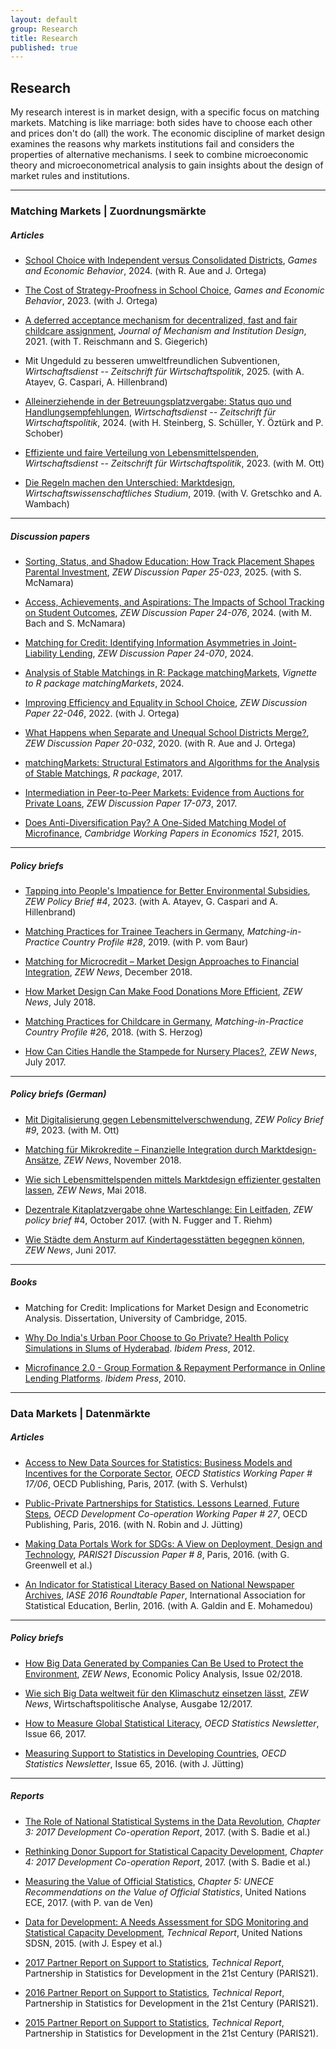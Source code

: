 ```yaml
---
layout: default
group: Research
title: Research
published: true
---
```




## Research

My research interest is in market design, with a specific focus on matching markets. Matching is like marriage: both sides have to choose each other and prices don't do (all) the work. The economic discipline of market design examines the reasons why markets institutions fail and considers the properties of alternative mechanisms. I seek to combine microeconomic theory and microeconometrical analysis to gain insights about the design of market rules and institutions.

***

### Matching Markets | Zuordnungsmärkte

##### Articles

<p> </p>

- [School Choice with Independent versus Consolidated Districts](https://doi.org/10.1016/j.geb.2024.07.003), *Games and Economic Behavior*, 2024. (with R. Aue and J. Ortega)

- [The Cost of Strategy-Proofness in School Choice](https://doi.org/10.1016/j.geb.2023.07.008), *Games and Economic Behavior*, 2023. (with J. Ortega)

- [A deferred acceptance mechanism for decentralized, fast and fair childcare assignment](http://www.mechanism-design.org/arch/v006-1/p_03.pdf), *Journal of Mechanism and Institution Design*, 2021. (with T. Reischmann and  S. Giegerich)

- Mit Ungeduld zu besseren umweltfreundlichen Subventionen, *Wirtschaftsdienst -- Zeitschrift für Wirtschaftspolitik*, 2025. (with A. Atayev, G. Caspari, A. Hillenbrand)

- [Alleinerziehende in der Betreuungsplatzvergabe: Status quo und Handlungsempfehlungen](https://www.wirtschaftsdienst.eu/inhalt/jahr/2024/heft/5/beitrag/alleinerziehende-in-der-betreuungsplatzvergabe-status-quo-und-handlungsempfehlungen.html), *Wirtschaftsdienst -- Zeitschrift für Wirtschaftspolitik*, 2024. (with H. Steinberg, S. Schüller, Y. Öztürk and P. Schober)

- [Effiziente und faire Verteilung von Lebensmittelspenden](https://www.wirtschaftsdienst.eu/inhalt/jahr/2023/heft/8/beitrag/effiziente-und-faire-verteilung-von-lebensmittelspenden.html), *Wirtschaftsdienst -- Zeitschrift für Wirtschaftspolitik*, 2023. (with M. Ott)

- [Die Regeln machen den Unterschied: Marktdesign](https://elibrary.vahlen.de/10.15358/0340-1650-2019-4-22/die-regeln-machen-den-unterschied-marktdesign-jahrgang-48-2019-heft-4), *Wirtschaftswissenschaftliches Studium*, 2019. (with V. Gretschko and A. Wambach)


***

##### Discussion papers

<p> </p>

- [Sorting, Status, and Shadow Education: How Track Placement Shapes Parental Investment](https://ftp.zew.de/pub/zew-docs/dp/dp25023.pdf), *ZEW Discussion Paper 25-023*, 2025. (with S. McNamara)

- [Access, Achievements, and Aspirations: The Impacts of School Tracking on Student Outcomes](https://ftp.zew.de/pub/zew-docs/dp/dp24076.pdf), *ZEW Discussion Paper 24-076*, 2024. (with M. Bach and S. McNamara)

- [Matching for Credit: Identifying Information Asymmetries in Joint-Liability Lending](https://ftp.zew.de/pub/zew-docs/dp/dp24070.pdf), *ZEW Discussion Paper 24-070*, 2024.

- [Analysis of Stable Matchings in R: Package matchingMarkets](https://cran.r-project.org/web/packages/matchingMarkets/vignettes/matching.pdf), *Vignette to R package matchingMarkets*, 2024. <!-- The `matchingMarkets` package contains `R` and `C++` code for the estimation of structural models that correct for the sample selection bias of observed outcomes in matching markets. Matching is concerned with who transacts with whom, and how. For example, who works at which job, which students go to which school, who forms a workgroup with whom, and so on. The empirical analysis of matching markets is naturally subject to sample selection problems.  If agents match assortatively on characteristics unobserved to the analyst but correlated with both the exogenous variable and the outcome of interest, regression estimates will generally be biased. The package further implements matching algorithms such as the deferred-acceptance algorithm for college admissions, the top-trading-cycles algorithm for house allocation and a partitioning linear program for the roommates problem. -->

- [Improving Efficiency and Equality in School Choice](https://www.zew.de/publikationen/improving-efficiency-and-equality-in-school-choice), *ZEW Discussion Paper 22-046*, 2022. (with J. Ortega)

- [What Happens when Separate and Unequal School Districts Merge?](https://www.zew.de/publikationen/what-happens-when-separate-and-unequal-school-districts-merge), *ZEW Discussion Paper 20-032*, 2020. (with R. Aue and J. Ortega)

- [matchingMarkets: Structural Estimators and Algorithms for the Analysis of Stable Matchings](https://cran.r-project.org/web/packages/matchingMarkets/index.html), *R package*, 2017.

- [Intermediation in Peer-to-Peer Markets: Evidence from Auctions for Private Loans](https://www.econstor.eu/bitstream/10419/172525/1/1009650815.pdf), *ZEW Discussion Paper 17-073*, 2017.

- [Does Anti-Diversification Pay? A One-Sided Matching Model of Microfinance](https://ideas.repec.org/p/cam/camdae/1521.html), *Cambridge Working Papers in Economics 1521*, 2015. <!--  In many economic situations, market participation requires that agents form groups subject to exogenous rules. Consider a microfinance institution that decides on rules for diversifying borrower groups in terms of their exposure to income shocks. Such rules affect group repayment by influencing both who matches with whom (direct effect) and who participates in the market (participation). I develop the key trade-off for conflicting predictions of extant theoretical models and estimate both effects separately. Group formation creates an endogeneity problem, but a matching model exploits the exogenous variation from counterfactual groups. I find that while diversification has no participation effect it has a significant positive direct effect. -->

***

##### Policy briefs

<p> </p>

- [Tapping into People's Impatience for Better Environmental Subsidies](https://ftp.zew.de/pub/zew-docs/policybrief/en/pb04-23.pdf), *ZEW Policy Brief #4*, 2023. (with A. Atayev, G. Caspari and A. Hillenbrand)

- [Matching Practices for Trainee Teachers in Germany](http://www.matching-in-practice.eu/matching-practices-for-trainee-teachers-germany/), *Matching-in-Practice Country Profile #28*, 2019. (with P. vom Baur)

- [Matching for Microcredit – Market Design Approaches to Financial Integration](https://ftp.zew.de/pub/zew-docs/zn/en/zn11122018.pdf#page=4), *ZEW News*, December 2018.

- [How Market Design Can Make Food Donations More Efficient](https://ftp.zew.de/pub/zew-docs/zn/en/zn07082018.pdf#page=3), *ZEW News*, July 2018.

- [Matching Practices for Childcare in Germany](http://www.matching-in-practice.eu/matching-practices-for-childcare-germany/), *Matching-in-Practice Country Profile #26*, 2018. (with S. Herzog)

- [How Can Cities Handle the Stampede for Nursery Places?](https://www.zew.de/en/zew/news/how-can-cities-handle-the-stampede-for-nursery-places), *ZEW News*, July 2017.

***

##### Policy briefs (German)

<p> </p>

- [Mit Digitalisierung gegen Lebensmittelverschwendung](https://ftp.zew.de/pub/zew-docs/policybrief/de/pb09-23.pdf), *ZEW Policy Brief #9*, 2023. (with M. Ott)

- [Matching für Mikrokredite – Finanzielle Integration durch Marktdesign-Ansätze](https://ftp.zew.de/pub/zew-docs/zn/zn1118.pdf#page=8), *ZEW News*, November 2018.

- [Wie sich Lebensmittelspenden mittels Marktdesign effizienter gestalten lassen](https://ftp.zew.de/pub/zew-docs/zn/zn0518.pdf#page=8), *ZEW News*, Mai 2018.

- [Dezentrale Kitaplatzvergabe ohne Warteschlange: Ein Leitfaden](https://www.econstor.eu/bitstream/10419/171332/1/1004717962.pdf), *ZEW policy brief* #4, October 2017. (with N. Fugger and T. Riehm)

- [Wie Städte dem Ansturm auf Kindertagesstätten begegnen können](https://ftp.zew.de/pub/zew-docs/zn/zn0617.pdf#page=8), *ZEW News*, Juni 2017.

***

##### Books

<p> </p>

- Matching for Credit: Implications for Market Design and Econometric Analysis. Dissertation, University of Cambridge, 2015.

- [Why Do India's Urban Poor Choose to Go Private? Health Policy Simulations in Slums of Hyderabad](https://www.amazon.com/Indias-Urban-Poor-Choose-Private/dp/3838202384). *Ibidem Press*, 2012. <!--  It is well known that even the abjectly poor in developing countries show marked preferences for private services compared to public offerings. Past research has attributed these preferences to a lack of public provider accountability, which can be observed in terms of provider attitude, and the inavailability of even basic drugs in public health facilities. Stated preference research in bottom at the pyramid markets has shown that the availability of medicines is the predominant factor in hospital choice of the poor.  This paper disentangles consumer preferences for the certain and the uncertain components of expenses for medicines. In line with new theories of insurance demand, discrete choice experiments for maternity care in slums of Hyderabad show that those living below USD 2 per day have even more pronounced preferences for the insured provision of the uncertain component than higher income people.  This insurance demand is shown to be an important, and so far overlooked, factor that explains low income people's predilection for private providers, such as microfinance institutions. <!-- [[working paper](http://www.rug.nl/research/globalisation-studies-groningen/research/conferencesandseminars/conferences/eumicrofinconf2011/papers/4b.klein.pdf) version] -->

- [Microfinance 2.0 - Group Formation & Repayment Performance in Online Lending Platforms](https://www.amazon.com/Microfinance-2-0-Formation-Performance-University/dp/3838201183). *Ibidem Press*, 2010. <!--  Microfinance 2.0 examines the role of reputation-based intermediaries on the world’s largest peer-to-peer online lending platform. This marketplace as well as other recently opened lending websites allow people to auction microcredit over the Internet and are in line with the disintermediation in financial transactions through the power of enabling technologies. To mitigate severe information asymmetries in anonymous online transactions, the platforms allow lenders to delegate the screening of potential borrowers and the monitoring of loan repayments to designated group leaders. Thilo Klein provides an in-depth study into the mechanisms of these credit information networks and critically assesses their potential to ease access to finance for the credit-constrained during the US credit crunch. -->

***
  
### Data Markets | Datenmärkte

##### Articles

<p> </p>

- [Access to New Data Sources for Statistics: Business Models and Incentives for the Corporate Sector](http://www.oecd-ilibrary.org/economics/access-to-new-data-sources-for-statistics_9a1fa77f-en), *OECD Statistics Working Paper # 17/06*, OECD Publishing, Paris, 2017. (with S. Verhulst)
  
- [Public-Private Partnerships for Statistics. Lessons Learned, Future Steps](http://www.oecd-ilibrary.org/development/public-private-partnerships-for-statistics-lessons-learned-future-steps_5jm3nqp1g8wf-en), *OECD Development Co-operation Working Paper # 27*, OECD Publishing, Paris, 2016. (with N. Robin and J. Jütting)

- [Making Data Portals Work for SDGs: A View on Deployment, Design and Technology](http://www.paris21.org/sites/default/files/Paper_on_Data_Portals%20wcover_WEB.pdf), *PARIS21 Discussion Paper # 8*, Paris, 2016. (with G. Greenwell et al.)

- [An Indicator for Statistical Literacy Based on National Newspaper Archives](http://iase-web.org/documents/papers/rt2016/Klein.pdf), *IASE 2016 Roundtable Paper*, International Association for Statistical Education, Berlin, 2016. (with A. Galdin and E. Mohamedou)

***

##### Policy briefs

<p> </p>

- [How Big Data Generated by Companies Can Be Used to Protect the Environment](https://ftp.zew.de/pub/zew-docs/zn/en/zn01022018.pdf#page=5), *ZEW News*, Economic Policy Analysis, Issue 02/2018.

- [Wie sich Big Data weltweit für den Klimaschutz einsetzen lässt](https://ftp.zew.de/pub/zew-docs/zn/zn1217.pdf#page=8), *ZEW News*, Wirtschaftspolitische Analyse, Ausgabe 12/2017.

- [How to Measure Global Statistical Literacy](http://www.oecd.org/std/theoecdstatisticsnewsletter-allissues.htm), *OECD Statistics Newsletter*, Issue 66, 2017.

- [Measuring Support to Statistics in Developing Countries](http://www.oecd.org/std/theoecdstatisticsnewsletter-allissues.htm), *OECD Statistics Newsletter*, Issue 65, 2016. (with J. Jütting)

***

##### Reports

<p> </p>

- [The Role of National Statistical Systems in the Data Revolution](http://www.oecd-ilibrary.org/development/development-co-operation-report-2017_dcr-2017-en), *Chapter 3: 2017 Development Co-operation Report*, 2017. (with S. Badie et al.)

- [Rethinking Donor Support for Statistical Capacity Development](http://www.oecd-ilibrary.org/development/development-co-operation-report-2017_dcr-2017-en), *Chapter 4: 2017 Development Co-operation Report*, 2017.  (with S. Badie et al.)

- [Measuring the Value of Official Statistics](https://www.unece.org/fileadmin/DAM/stats/documents/ece/ces/2017/CES_4-Value_of_Official_Statistics_for_endorsement_for_upload.pdf), *Chapter 5: UNECE Recommendations on the Value of Official Statistics*, United Nations ECE, 2017. (with P. van de Ven)

- [Data for Development: A Needs Assessment for SDG Monitoring and Statistical Capacity Development](http://unsdsn.org/wp-content/uploads/2015/04/Data-for-Development-Full-Report.pdf), *Technical Report*, United Nations SDSN, 2015. (with J. Espey et al.)

- [2017 Partner Report on Support to Statistics](http://www.paris21.org/press2017), *Technical Report*, Partnership in Statistics for Development in the 21st Century (PARIS21).

- [2016 Partner Report on Support to Statistics](http://www.paris21.org/press2016), *Technical Report*, Partnership in Statistics for Development in the 21st Century (PARIS21).

- [2015 Partner Report on Support to Statistics](http://www.paris21.org/press2015), *Technical Report*, Partnership in Statistics for Development in the 21st Century (PARIS21).





